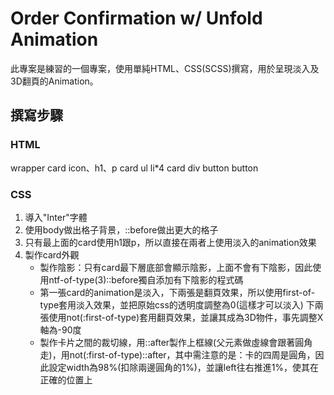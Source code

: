 #  Order Confirmation w/ Unfold Animation
此專案是練習的一個專案，使用單純HTML、CSS(SCSS)撰寫，用於呈現淡入及3D翻頁的Animation。

##  撰寫步驟

### HTML
wrapper
    card
        icon、h1、p
    card
        ul
            li*4
    card
        div
            button
            button

### CSS
1. 導入"Inter"字體
2. 使用body做出格子背景，::before做出更大的格子
3. 只有最上面的card使用h1跟p，所以直接在兩者上使用淡入的animation效果
4. 製作card外觀
    *   製作陰影：只有card最下層底部會顯示陰影，上面不會有下陰影，因此使用ntf-of-type(3)::before獨自添加有下陰影的程式碼
    *   第一張card的animation是淡入，下兩張是翻頁效果，所以使用first-of-type套用淡入效果，並把原始css的透明度調整為0(這樣才可以淡入)
        下兩張使用not(:first-of-type)套用翻頁效果，並讓其成為3D物件，事先調整X軸為-90度
    *   製作卡片之間的裁切線，用::after製作上框線(父元素做虛線會跟著圓角走)，用not(:first-of-type)::after，其中需注意的是：卡的四周是圓角，因此設定width為98%(扣除兩邊圓角的1%)，並讓left往右推進1%，使其在正確的位置上